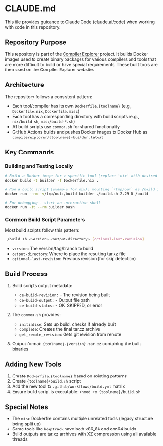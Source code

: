 # CLAUDE.md

This file provides guidance to Claude Code (claude.ai/code) when working with code in this repository.

## Repository Purpose

This repository is part of the [Compiler Explorer](https://godbolt.org/) project. It builds Docker images used to create binary packages for various compilers and tools that are more difficult to build or have special requirements. These built tools are then used on the Compiler Explorer website.

## Architecture

The repository follows a consistent pattern:
- Each tool/compiler has its own `Dockerfile.{toolname}` (e.g., `Dockerfile.nix`, `Dockerfile.misc`)
- Each tool has a corresponding directory with build scripts (e.g., `nix/build.sh`, `misc/build-*.sh`)
- All build scripts use `common.sh` for shared functionality
- GitHub Actions builds and pushes Docker images to Docker Hub as `compilerexplorer/{toolname}-builder:latest`

## Key Commands

### Building and Testing Locally

```bash
# Build a Docker image for a specific tool (replace 'nix' with desired tool)
docker build -t builder -f Dockerfile.nix .

# Run a build script (example for nix); mounting `/tmp/out` as /build in the container, and outputting there
docker run --rm -v/tmp/out:/build builder ./build.sh 2.29.0 /build

# For debugging - start an interactive shell
docker run -it --rm builder bash
```

### Common Build Script Parameters

Most build scripts follow this pattern:
```bash
./build.sh <version> <output-directory> [optional-last-revision]
```

- `version`: The version/tag/branch to build
- `output-directory`: Where to place the resulting tar.xz file
- `optional-last-revision`: Previous revision (for skip detection)

## Build Process

1. Build scripts output metadata:
   - `ce-build-revision:` - The revision being built
   - `ce-build-output:` - Output file path
   - `ce-build-status:` - OK, SKIPPED, or error

2. The `common.sh` provides:
   - `initialise`: Sets up build, checks if already built
   - `complete`: Creates the final tar.xz archive
   - `get_remote_revision`: Gets git revision from remote

3. Output format: `{toolname}-{version}.tar.xz` containing the built binaries

## Adding New Tools

1. Create `Dockerfile.{toolname}` based on existing patterns
2. Create `{toolname}/build.sh` script
3. Add the new tool to `.github/workflows/build.yml` matrix
4. Ensure build script is executable: `chmod +x {toolname}/build.sh`

## Special Notes

- The `misc` Dockerfile contains multiple unrelated tools (legacy structure being split up)
- Some tools like `heaptrack` have both x86_64 and arm64 builds
- Build outputs are tar.xz archives with XZ compression using all available threads
